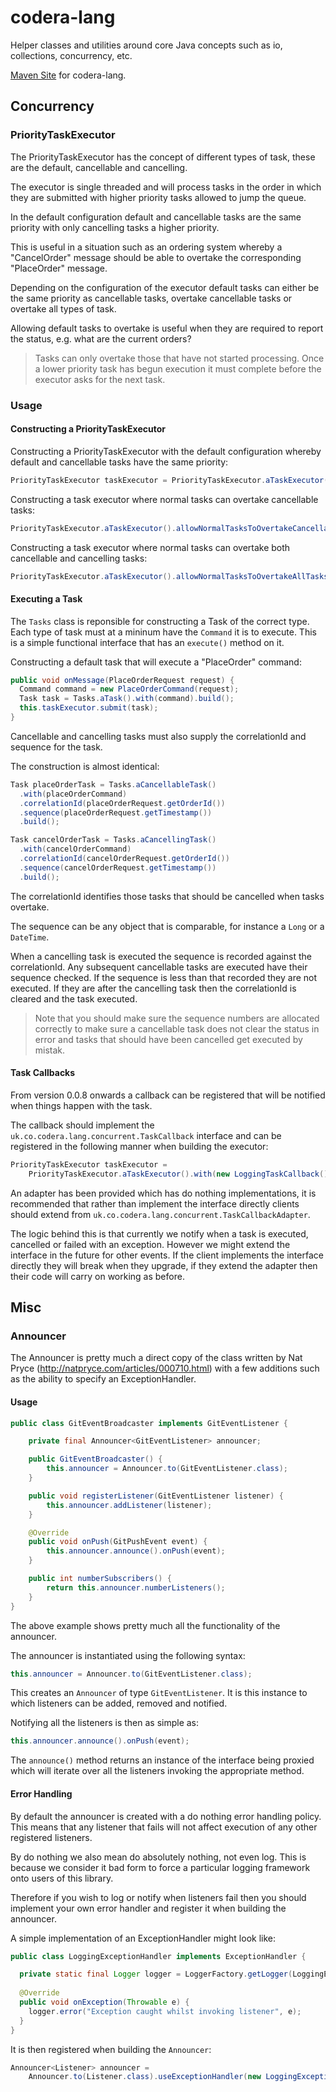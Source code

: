 # codera-lang

Helper classes and utilities around core Java concepts such as io, collections, concurrency, etc.

[Maven Site](http://coderauk.github.io/codera-lang/) for codera-lang.

## Concurrency

### PriorityTaskExecutor

The PriorityTaskExecutor has the concept of different types of task, these are the default, cancellable and cancelling. 

The executor is single threaded and will process tasks in the order in which they are submitted with higher priority tasks allowed to jump the queue. 

In the default configuration default and cancellable tasks are the same priority with only cancelling tasks a higher priority.

This is useful in a situation such as an ordering system whereby a "CancelOrder" message should be able to overtake the corresponding "PlaceOrder" message. 

Depending on the configuration of the executor default tasks can either be the same priority as cancellable tasks, overtake cancellable tasks or overtake all types of task.

Allowing default tasks to overtake is useful when they are required to report the status, e.g. what are the current orders? 

> Tasks can only overtake those that have not started processing. Once a lower priority task has begun execution it must complete before the executor asks for the next task.

### Usage

#### Constructing a PriorityTaskExecutor

Constructing a PriorityTaskExecutor with the default configuration whereby default and cancellable tasks have the same priority:

```java
PriorityTaskExecutor taskExecutor = PriorityTaskExecutor.aTaskExecutor().build();
```

Constructing a task executor where normal tasks can overtake cancellable tasks:

```java
PriorityTaskExecutor.aTaskExecutor().allowNormalTasksToOvertakeCancellableTasks().build();
```

Constructing a task executor where normal tasks can overtake both cancellable and cancelling tasks:

```java
PriorityTaskExecutor.aTaskExecutor().allowNormalTasksToOvertakeAllTasks().build();
```

#### Executing a Task

The `Tasks` class is reponsible for constructing a Task of the correct type. Each type of task must at a mininum have the `Command` it is to execute. This is a simple functional interface that has an `execute()` method on it.

Constructing a default task that will execute a "PlaceOrder" command:

```java
public void onMessage(PlaceOrderRequest request) {
  Command command = new PlaceOrderCommand(request);
  Task task = Tasks.aTask().with(command).build();
  this.taskExecutor.submit(task);
}
```

Cancellable and cancelling tasks must also supply the correlationId and sequence for the task. 

The construction is almost identical:

```java
Task placeOrderTask = Tasks.aCancellableTask()
  .with(placeOrderCommand)
  .correlationId(placeOrderRequest.getOrderId())
  .sequence(placeOrderRequest.getTimestamp())
  .build();

Task cancelOrderTask = Tasks.aCancellingTask()
  .with(cancelOrderCommand)
  .correlationId(cancelOrderRequest.getOrderId())
  .sequence(cancelOrderRequest.getTimestamp())
  .build();
```

The correlationId identifies those tasks that should be cancelled when tasks overtake. 

The sequence can be any object that is comparable, for instance a ```Long``` or a ```DateTime```.

When a cancelling task is executed the sequence is recorded against the correlationId. Any subsequent cancellable tasks are executed have their sequence checked. If the sequence is less than that recorded they are not executed. If they are after the cancelling task then the correlationId is cleared and the task executed.

> Note that you should make sure the sequence numbers are allocated correctly to make sure a cancellable task does not clear the status in error and tasks that should have been cancelled get executed by mistak.

#### Task Callbacks

From version 0.0.8 onwards a callback can be registered that will be notified when things happen with the task. 

The callback should implement the `uk.co.codera.lang.concurrent.TaskCallback` interface and can be registered in the following manner when building the executor:

```java 
PriorityTaskExecutor taskExecutor = 
    PriorityTaskExecutor.aTaskExecutor().with(new LoggingTaskCallback()).build();
```

An adapter has been provided which has do nothing implementations, it is recommended that rather than implement the interface directly clients should extend from `uk.co.codera.lang.concurrent.TaskCallbackAdapter`. 

The logic behind this is that currently we notify when a task is executed, cancelled or failed with an exception. However we might extend the interface in the future for other events. If the client implements the interface directly they will break when they upgrade, if they extend the adapter then their code will carry on working as before.

## Misc

### Announcer

The Announcer is pretty much a direct copy of the class written by Nat Pryce (http://natpryce.com/articles/000710.html) with a few additions such as the ability to specify an ExceptionHandler.

#### Usage

```java
public class GitEventBroadcaster implements GitEventListener {

    private final Announcer<GitEventListener> announcer;

    public GitEventBroadcaster() {
        this.announcer = Announcer.to(GitEventListener.class);
    }

    public void registerListener(GitEventListener listener) {
        this.announcer.addListener(listener);
    }

    @Override
    public void onPush(GitPushEvent event) {
        this.announcer.announce().onPush(event);
    }

    public int numberSubscribers() {
        return this.announcer.numberListeners();
    }
}
```

The above example shows pretty much all the functionality of the announcer.

The announcer is instantiated using the following syntax:

```java
this.announcer = Announcer.to(GitEventListener.class);
``` 

This creates an `Announcer` of type `GitEventListener`. It is this instance to which listeners can be added, removed and notified.

Notifying all the listeners is then as simple as:

```java
this.announcer.announce().onPush(event);
```

The `announce()` method returns an instance of the interface being proxied which will iterate over all the listeners invoking the appropriate method.

#### Error Handling

By default the announcer is created with a do nothing error handling policy. This means that any listener that fails will not affect execution of any other registered listeners. 

By do nothing we also mean do absolutely nothing, not even log. This is because we consider it bad form to force a particular logging framework onto users of this library. 

Therefore if you wish to log or notify when listeners fail then you should implement your own error handler and register it when building the announcer. 

A simple implementation of an ExceptionHandler might look like:

```java
public class LoggingExceptionHandler implements ExceptionHandler {

  private static final Logger logger = LoggerFactory.getLogger(LoggingExceptionHandler.class);
		
  @Override
  public void onException(Throwable e) {
    logger.error("Exception caught whilst invoking listener", e);
  }
}
```

It is then registered when building the `Announcer`:

```java
Announcer<Listener> announcer = 
	Announcer.to(Listener.class).useExceptionHandler(new LoggingExceptionHandler());
```
